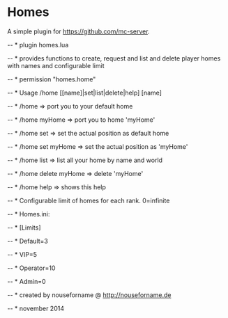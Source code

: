 Homes
=====

A simple plugin for https://github.com/mc-server.


-- * plugin homes.lua


-- * provides functions to create, request and list and delete player homes with names and configurable limit

-- * permission "homes.home"

-- * Usage /home [[name]|set|list|delete|help] [name]

-- * /home => port you to your default home

-- * /home myHome => port you to home 'myHome'

-- * /home set => set the actual position as default home

-- * /home set myHome => set the actual position as 'myHome'

-- * /home list => list all your home by name and world

-- * /home delete myHome => delete 'myHome'

-- * /home help => shows this help




-- * Configurable limit of homes for each rank. 0=infinite

-- * Homes.ini:

-- * [Limits]

-- * Default=3

-- * VIP=5

-- * Operator=10

-- * Admin=0



-- * created by nouseforname @ http://nouseforname.de

-- * november 2014


